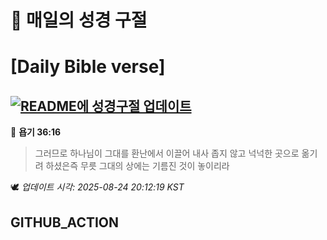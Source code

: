 # 🙏 매일의 성경 구절
# [Daily Bible verse]
## [![README에 성경구절 업데이트](https://github.com/DONGSUKA/first_test/actions/workflows/update-readme-bible.yml/badge.svg)](https://github.com/DONGSUKA/first_test/actions/workflows/update-readme-bible.yml)
<!-- START_BIBLE_VERSE -->
📖 **욥기 36:16**
> 그러므로 하나님이 그대를 환난에서 이끌어 내사 좁지 않고 넉넉한 곳으로 옮기려 하셨은즉 무릇 그대의 상에는 기름진 것이 놓이리라

🕊️ _업데이트 시각: 2025-08-24 20:12:19 KST_
  <!-- END_BIBLE_VERSE -->
## GITHUB_ACTION
